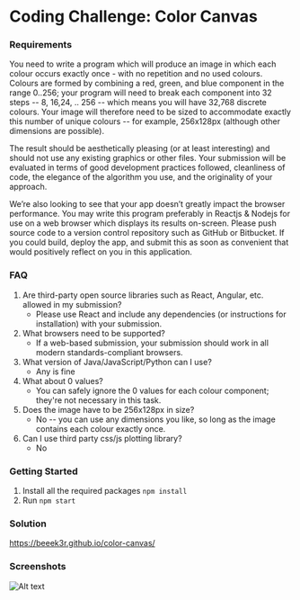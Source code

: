 # Coding Challenge: Color Canvas

### Requirements
You need to write a program which will produce an image in which each colour occurs exactly once -
with no repetition and no used colours. Colours are formed by combining a red, green, and blue
component in the range 0..256; your program will need to break each component into 32 steps -- 8,
16,24, .. 256 -- which means you will have 32,768 discrete colours. Your image will therefore need to
be sized to accommodate exactly this number of unique colours -- for example, 256x128px (although
other dimensions are possible).

The result should be aesthetically pleasing (or at least interesting) and should not use any existing
graphics or other files. Your submission will be evaluated in terms of good development practices
followed, cleanliness of code, the elegance of the algorithm you use, and the originality of your
approach.

We’re also looking to see that your app doesn’t greatly impact the browser performance.
You may write this program preferably in Reactjs &amp; Nodejs for use on a web browser which displays
its results on-screen. Please push source code to a version control repository such as GitHub or Bitbucket. 
If you could build, deploy the app, and submit this as soon as convenient that would positively reflect on you in this
application.

### FAQ
1. Are third-party open source libraries such as React, Angular, etc. allowed in my submission?
   - Please use React and include any dependencies (or instructions for installation) with your submission.
2. What browsers need to be supported?
   - If a web-based submission, your submission should work in all modern standards-compliant browsers.
3. What version of Java/JavaScript/Python can I use?
   - Any is fine
4. What about 0 values?
   - You can safely ignore the 0 values for each colour component; they&#39;re not necessary in this task.
5. Does the image have to be 256x128px in size?
   - No -- you can use any dimensions you like, so long as the image contains each colour exactly once.
6. Can I use third party css/js plotting library?
   - No

### Getting Started
1. Install all the required packages `npm install`
2. Run `npm start`

### Solution
https://beeek3r.github.io/color-canvas/

### Screenshots
![Alt text](https://i.imgur.com/yRxrNYN.png "Screenshot #1")
